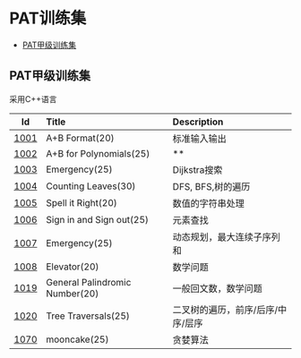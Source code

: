 # PAT训练集

+ [PAT甲级训练集](PAT_Bundles)

## PAT甲级训练集

采用C++语言

|Id|Title|Description|
|:---:|:---|:---|
|[1001](PAT_Bundles/1001.cpp)|A+B Format(20)|标准输入输出|
|[1002](PAT_Bundles/1002.cpp)|A+B for Polynomials(25)|**|
|[1003](PAT_Bundles/1003.cpp)|Emergency(25)|Dijkstra搜索|
|[1004](PAT_Bundles/1004.cpp)|Counting Leaves(30)|DFS, BFS,树的遍历|
|[1005](PAT_Bundles/1005.cpp)|Spell it Right(20)|数值的字符串处理|
|[1006](PAT_Bundles/1006.cpp)|Sign in and Sign out(25)|元素查找|
|[1007](PAT_Bundles/1007.cpp)|Emergency(25)|动态规划，最大连续子序列和|
|[1008](PAT_Bundles/1008.cpp)|Elevator(20)|数学问题|
|[1019](PAT_Bundles/1019.md)|General Palindromic Number(20)|一般回文数，数学问题|
|[1020](PAT_Bundles/1020.md)|Tree Traversals(25)|二叉树的遍历，前序/后序/中序/层序|
|[1070](PAT_Bundles/1070.md)|mooncake(25)|贪婪算法|
